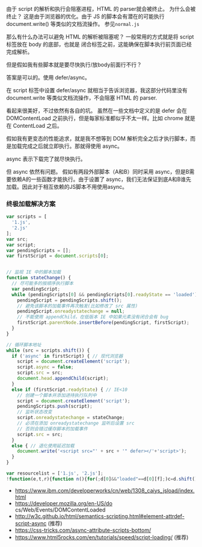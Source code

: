 
由于 script 的解析和执行会阻塞进程，HTML 的 parser就会被终止。
为什么会被终止？
这是由于浏览器的优化。由于 JS 的脚本会有潜在的可能执行 document.write() 等类似的文档流操作。
参见`normal.js`

那么有什么办法可以避免 HTML 的解析被阻塞呢？
一般常用的方式就是将 script 标签放在 body 的底部，也就是 </body> 闭合标签之前，这能确保在脚本执行前页面已经完成解析。


但是假如我有些脚本就是要尽快执行/放body前面行不行？

答案是可以的。使用 defer/async。

在 script 标签中设置 defer/async 就相当于告诉浏览器，我这部分代码里没有 document.write 等类似文档流操作，不会阻塞 HTML 的 parser.

看起来很美好，不过依然有各自的坑。
虽然在一些文档中定义的是 defer 会在 DOMContentLoad 之前执行，但是每家标准都似乎不太一样。比如 chrome 就是在 ContentLoad 之后。

假如我有更变态的性能追求，就是我不想等到 DOM 解析完全之后才执行脚本，而是加载完成之后就立即执行。那就得使用 async。

async 表示下载完了就尽快执行。

但 async 依然有问题。
假如有两段外部脚本（A和B）同时采用 async，但是B需要依赖A的一些函数才能执行。由于设置了 async，我们无法保证到底A和B谁先加载。因此对于相互依赖的JS脚本不用使用async。



### 终极加载解决方案
```js
var scripts = [
  '1.js',
  '2.js'
];
var src;
var script;
var pendingScripts = [];
var firstScript = document.scripts[0];


// 监视 IE 中的脚本加载
function stateChange() {
  // 尽可能多的按顺序执行脚本
  var pendingScript;
  while (pendingScripts[0] && pendingScripts[0].readyState == 'loaded') {
    pendingScript = pendingScripts.shift();
    // 避免该脚本的加载事件再次触发(比如修改了 src 属性)
    pendingScript.onreadystatechange = null;
    // 不能使用 appendChild，在低版本 IE 中如果元素没有闭合会有 bug
    firstScript.parentNode.insertBefore(pendingScript, firstScript);
  }
}

// 循环脚本地址
while (src = scripts.shift()) {
  if ('async' in firstScript) { // 现代浏览器
    script = document.createElement('script');
    script.async = false;
    script.src = src;
    document.head.appendChild(script);
  }
  else if (firstScript.readyState) { // IE<10
    // 创建一个脚本并添加进待执行队列中
    script = document.createElement('script');
    pendingScripts.push(script);
    // 监听状态改变
    script.onreadystatechange = stateChange;
    // 必须在添加 onreadystatechange 监听后设置 src
    // 否则会错过缓存脚本的加载事件
    script.src = src;
  }
  else { // 退化使用延迟加载
    document.write('<script src="' + src + '" defer></'+'script>');
  }
}
```


```js
var resourcelist = ['1.js', '2.js'];
!function(e,t,r){function n(){for(;d[0]&&"loaded"==d[0][f];)c=d.shift(),c[o]=!i.parentNode.insertBefore(c,i)}for(var s,a,c,d=[],i=e.scripts[0],o="onreadystatechange",f="readyState";s=r.shift();)a=e.createElement(t),"async"in i?(a.async=!1,e.head.appendChild(a)):i[f]?(d.push(a),a[o]=n):e.write("<"+t+' src="'+s+'" defer></'+t+">"),a.src=s}(document,"script",resourcelist)
```



- https://www.ibm.com/developerworks/cn/web/1308_caiys_jsload/index.html
- https://developer.mozilla.org/en-US/do cs/Web/Events/DOMContentLoaded
- http://w3c.github.io/html/semantics-scripting.html#element-attrdef-script-async (推荐)
- https://css-tricks.com/async-attribute-scripts-bottom/
- https://www.html5rocks.com/en/tutorials/speed/script-loading/ (推荐)